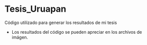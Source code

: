 # Tesis_Uruapan
Código utilizado para generar los resultados de mi tesis
* Los resultados del código se pueden apreciar en los archivos de imágen.
